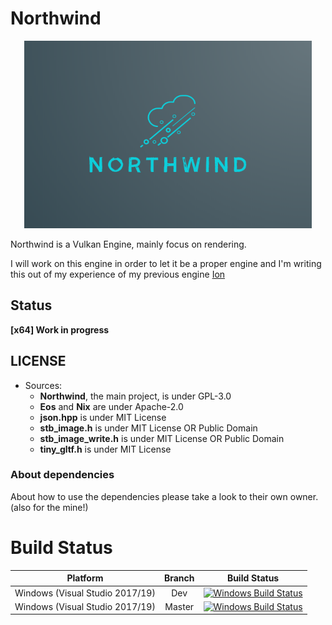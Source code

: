 # Northwind

<p align="center">
  <img width="460" height="300" src="./Pictures/NorthwindLogo.png">
</p>

Northwind is a Vulkan  Engine, mainly focus on rendering.

I will work on this engine in order to let it be a proper engine and I'm writing this out of my experience of my previous engine [Ion](https://github.com/KabalMcBlade/Ion)


## Status

**[x64] Work in progress**


## LICENSE

- Sources:
	- **Northwind**, the main project, is under GPL-3.0
	- **Eos** and **Nix** are under Apache-2.0
	- **json.hpp** is under MIT License
	- **stb_image.h** is under MIT License OR Public Domain
	- **stb_image_write.h** is under MIT License OR Public Domain
	- **tiny_gltf.h** is under MIT License


### About dependencies

About how to use the dependencies please take a look to their own owner. (also for the mine!)


# Build Status

|   Platform   | Branch | Build Status |
|:------------:|:------:|:------------:|
| Windows (Visual Studio 2017/19) | Dev | [![Windows Build Status](https://ci.appveyor.com/api/projects/status/github/kabalmcblade/northwind?branch=dev&svg=true)](https://ci.appveyor.com/project/kabalmcblade/northwind) |
| Windows (Visual Studio 2017/19) | Master | [![Windows Build Status](https://ci.appveyor.com/api/projects/status/github/kabalmcbladenorthwind?branch=master&svg=true)](https://ci.appveyor.com/project/kabalmcblade/northwind) |
